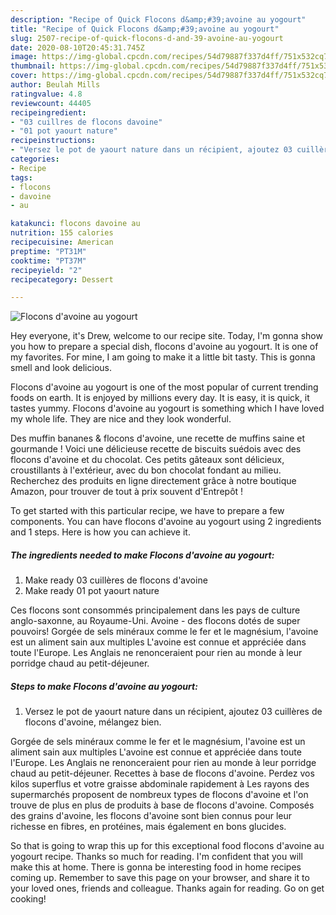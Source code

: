 ```yaml
---
description: "Recipe of Quick Flocons d&amp;#39;avoine au yogourt"
title: "Recipe of Quick Flocons d&amp;#39;avoine au yogourt"
slug: 2507-recipe-of-quick-flocons-d-and-39-avoine-au-yogourt
date: 2020-08-10T20:45:31.745Z
image: https://img-global.cpcdn.com/recipes/54d79887f337d4ff/751x532cq70/flocons-davoine-au-yogourt-photo-principale-de-la-recette.jpg
thumbnail: https://img-global.cpcdn.com/recipes/54d79887f337d4ff/751x532cq70/flocons-davoine-au-yogourt-photo-principale-de-la-recette.jpg
cover: https://img-global.cpcdn.com/recipes/54d79887f337d4ff/751x532cq70/flocons-davoine-au-yogourt-photo-principale-de-la-recette.jpg
author: Beulah Mills
ratingvalue: 4.8
reviewcount: 44405
recipeingredient:
- "03 cuillres de flocons davoine"
- "01 pot yaourt nature"
recipeinstructions:
- "Versez le pot de yaourt nature dans un récipient, ajoutez 03 cuillères de flocons d&#39;avoine, mélangez bien."
categories:
- Recipe
tags:
- flocons
- davoine
- au

katakunci: flocons davoine au 
nutrition: 155 calories
recipecuisine: American
preptime: "PT31M"
cooktime: "PT37M"
recipeyield: "2"
recipecategory: Dessert

---
```



![Flocons d&#39;avoine au yogourt](https://img-global.cpcdn.com/recipes/54d79887f337d4ff/751x532cq70/flocons-davoine-au-yogourt-photo-principale-de-la-recette.jpg)

Hey everyone, it's Drew, welcome to our recipe site. Today, I'm gonna show you how to prepare a special dish, flocons d&#39;avoine au yogourt. It is one of my favorites. For mine, I am going to make it a little bit tasty. This is gonna smell and look delicious.

Flocons d&#39;avoine au yogourt is one of the most popular of current trending foods on earth. It is enjoyed by millions every day. It is easy, it is quick, it tastes yummy. Flocons d&#39;avoine au yogourt is something which I have loved my whole life. They are nice and they look wonderful.

Des muffin bananes &amp; flocons d&#39;avoine, une recette de muffins saine et gourmande ! Voici une délicieuse recette de biscuits suédois avec des flocons d&#39;avoine et du chocolat. Ces petits gâteaux sont délicieux, croustillants à l&#39;extérieur, avec du bon chocolat fondant au milieu. Recherchez des produits en ligne directement grâce à notre boutique Amazon, pour trouver de tout à prix souvent d&#39;Entrepôt !


To get started with this particular recipe, we have to prepare a few components. You can have flocons d&#39;avoine au yogourt using 2 ingredients and 1 steps. Here is how you can achieve it.

<!--inarticleads1-->

##### The ingredients needed to make Flocons d&#39;avoine au yogourt:

1. Make ready 03 cuillères de flocons d&#39;avoine
1. Make ready 01 pot yaourt nature


Ces flocons sont consommés principalement dans les pays de culture anglo-saxonne, au Royaume-Uni. Avoine - des flocons dotés de super pouvoirs! Gorgée de sels minéraux comme le fer et le magnésium, l&#39;avoine est un aliment sain aux multiples L&#39;avoine est connue et appréciée dans toute l&#39;Europe. Les Anglais ne renonceraient pour rien au monde à leur porridge chaud au petit-déjeuner. 

<!--inarticleads2-->

##### Steps to make Flocons d&#39;avoine au yogourt:

1. Versez le pot de yaourt nature dans un récipient, ajoutez 03 cuillères de flocons d&#39;avoine, mélangez bien.


Gorgée de sels minéraux comme le fer et le magnésium, l&#39;avoine est un aliment sain aux multiples L&#39;avoine est connue et appréciée dans toute l&#39;Europe. Les Anglais ne renonceraient pour rien au monde à leur porridge chaud au petit-déjeuner. Recettes à base de flocons d&#39;avoine. Perdez vos kilos superflus et votre graisse abdominale rapidement à Les rayons des supermarchés proposent de nombreux types de flocons d&#39;avoine et l&#39;on trouve de plus en plus de produits à base de flocons d&#39;avoine. Composés des grains d&#39;avoine, les flocons d&#39;avoine sont bien connus pour leur richesse en fibres, en protéines, mais également en bons glucides. 

So that is going to wrap this up for this exceptional food flocons d&#39;avoine au yogourt recipe. Thanks so much for reading. I'm confident that you will make this at home. There is gonna be interesting food in home recipes coming up. Remember to save this page on your browser, and share it to your loved ones, friends and colleague. Thanks again for reading. Go on get cooking!
